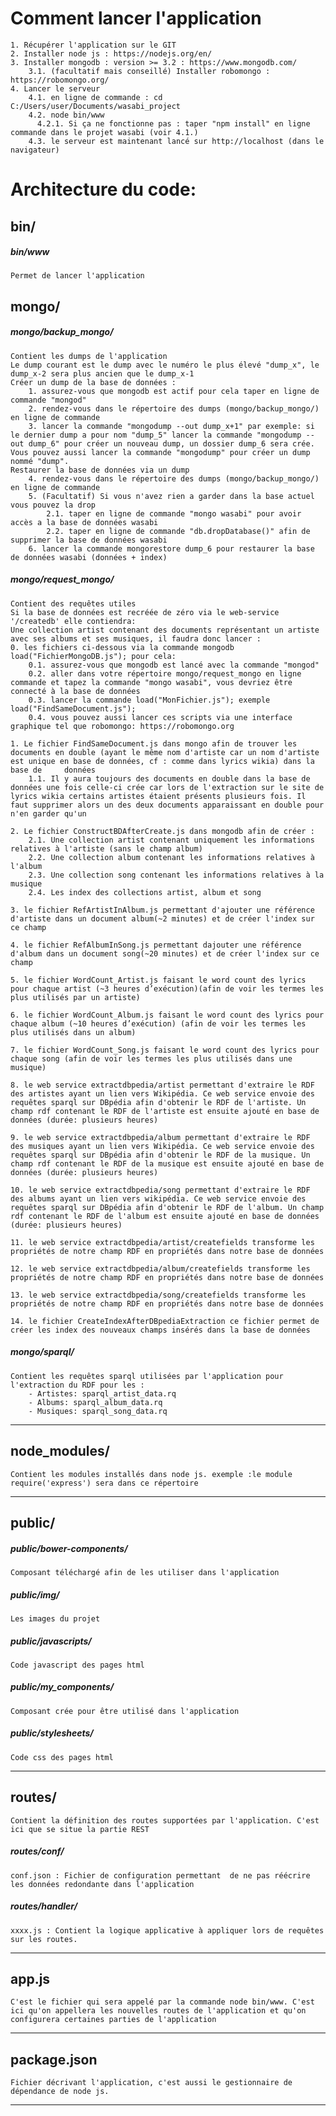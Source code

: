
Comment lancer l'application
=======
 	1. Récupérer l'application sur le GIT
  	2. Installer node js : https://nodejs.org/en/
  	3. Installer mongodb : version >= 3.2 : https://www.mongodb.com/  
  		3.1. (facultatif mais conseillé) Installer robomongo : https://robomongo.org/
  	4. Lancer le serveur  
		4.1. en ligne de commande : cd C:/Users/user/Documents/wasabi_project  
        4.2. node bin/www  
          4.2.1. Si ça ne fonctionne pas : taper "npm install" en ligne commande dans le projet wasabi (voir 4.1.)  
        4.3. le serveur est maintenant lancé sur http://localhost (dans le navigateur)



Architecture du code:
=======
## bin/
##### bin/www  
	Permet de lancer l'application  



## mongo/
##### mongo/backup_mongo/  
	Contient les dumps de l'application  
	Le dump courant est le dump avec le numéro le plus élevé "dump_x", le dump_x-2 sera plus ancien que le dump_x-1  
	Créer un dump de la base de données :   
		1. assurez-vous que mongodb est actif pour cela taper en ligne de commande "mongod"  
		2. rendez-vous dans le répertoire des dumps (mongo/backup_mongo/) en ligne de commande  
		3. lancer la commande "mongodump --out dump_x+1" par exemple: si le dernier dump a pour nom "dump_5" lancer la commande "mongodump --out dump_6" pour créer un nouveau dump, un dossier dump_6 sera crée. Vous pouvez aussi lancer la commande "mongodump" pour créer un dump nommé "dump".
	Restaurer la base de données via un dump
		4. rendez-vous dans le répertoire des dumps (mongo/backup_mongo/) en ligne de commande  
		5. (Facultatif) Si vous n'avez rien a garder dans la base actuel vous pouvez la drop  
			2.1. taper en ligne de commande "mongo wasabi" pour avoir accès a la base de données wasabi
			2.2. taper en ligne de commande "db.dropDatabase()" afin de supprimer la base de données wasabi
		6. lancer la commande mongorestore dump_6 pour restaurer la base de données wasabi (données + index)



##### mongo/request_mongo/  
	Contient des requêtes utiles  
	Si la base de données est recréée de zéro via le web-service '/createdb' elle contiendra:  
	Une collection artist contenant des documents représentant un artiste avec ses albums et ses musiques, il faudra donc lancer :  
    0. les fichiers ci-dessous via la commande mongodb load("FichierMongoDB.js"); pour cela:
        0.1. assurez-vous que mongodb est lancé avec la commande "mongod"
        0.2. aller dans votre répertoire mongo/request_mongo en ligne commande et tapez la commande "mongo wasabi", vous devriez être connecté à la base de données
        0.3. lancer la commande load("MonFichier.js"); exemple load("FindSameDocument.js");
        0.4. vous pouvez aussi lancer ces scripts via une interface graphique tel que robomongo: https://robomongo.org
    
	1. Le fichier FindSameDocument.js dans mongo afin de trouver les documents en double (ayant le même nom d'artiste car un nom d'artiste est unique en base de données, cf : comme dans lyrics wikia) dans la base de 	données
		1.1. Il y aura toujours des documents en double dans la base de données une fois celle-ci crée car lors de l'extraction sur le site de lyrics wikia certains artistes étaient présents plusieurs fois. Il faut supprimer alors un des deux documents apparaissant en double pour n'en garder qu'un

	2. Le fichier ConstructBDAfterCreate.js dans mongodb afin de créer :
		2.1. Une collection artist contenant uniquement les informations relatives à l'artiste (sans le champ album)
		2.2. Une collection album contenant les informations relatives à l'album
		2.3. Une collection song contenant les informations relatives à la musique
		2.4. Les index des collections artist, album et song

	3. le fichier RefArtistInAlbum.js permettant d'ajouter une référence d'artiste dans un document album(~2 minutes) et de créer l'index sur ce champ

	4. le fichier RefAlbumInSong.js permettant dajouter une référence d'album dans un document song(~20 minutes) et de créer l'index sur ce champ

	5. le fichier WordCount_Artist.js faisant le word count des lyrics pour chaque artist (~3 heures d’exécution)(afin de voir les termes les plus utilisés par un artiste)

	6. le fichier WordCount_Album.js faisant le word count des lyrics pour chaque album (~10 heures d’exécution) (afin de voir les termes les plus utilisés dans un album)

	7. le fichier WordCount_Song.js faisant le word count des lyrics pour chaque song (afin de voir les termes les plus utilisés dans une musique)
    
    8. le web service extractdbpedia/artist permettant d'extraire le RDF des artistes ayant un lien vers Wikipédia. Ce web service envoie des requêtes sparql sur DBpédia afin d'obtenir le RDF de l'artiste. Un champ rdf contenant le RDF de l'artiste est ensuite ajouté en base de données (durée: plusieurs heures)
    
    9. le web service extractdbpedia/album permettant d'extraire le RDF des musiques ayant un lien vers Wikipédia. Ce web service envoie des requêtes sparql sur DBpédia afin d'obtenir le RDF de la musique. Un champ rdf contenant le RDF de la musique est ensuite ajouté en base de données (durée: plusieurs heures)
    
    10. le web service extractdbpedia/song permettant d'extraire le RDF des albums ayant un lien vers wikipédia. Ce web service envoie des requêtes sparql sur DBpédia afin d'obtenir le RDF de l'album. Un champ rdf contenant le RDF de l'album est ensuite ajouté en base de données (durée: plusieurs heures)
    
    11. le web service extractdbpedia/artist/createfields transforme les propriétés de notre champ RDF en propriétés dans notre base de données
    
    12. le web service extractdbpedia/album/createfields transforme les propriétés de notre champ RDF en propriétés dans notre base de données
    
    13. le web service extractdbpedia/song/createfields transforme les propriétés de notre champ RDF en propriétés dans notre base de données
    
    14. le fichier CreateIndexAfterDBpediaExtraction ce fichier permet de créer les index des nouveaux champs insérés dans la base de données




##### mongo/sparql/
	Contient les requêtes sparql utilisées par l'application pour l'extraction du RDF pour les :  
		- Artistes: sparql_artist_data.rq  
		- Albums: sparql_album_data.rq  
		- Musiques: sparql_song_data.rq  
___



## node_modules/
	Contient les modules installés dans node js. exemple :le module require('express') sera dans ce répertoire  
___



## public/
##### public/bower-components/  
	Composant téléchargé afin de les utiliser dans l'application

##### public/img/  
	Les images du projet

##### public/javascripts/ 
	Code javascript des pages html

##### public/my_components/  
	Composant crée pour être utilisé dans l'application  

##### public/stylesheets/  
	Code css des pages html  
___



## routes/
	Contient la définition des routes supportées par l'application. C'est ici que se situe la partie REST  
##### routes/conf/  
	conf.json : Fichier de configuration permettant  de ne pas réécrire les données redondante dans l'application  
##### routes/handler/  
	xxxx.js : Contient la logique applicative à appliquer lors de requêtes sur les routes.   
___



## app.js
	C'est le fichier qui sera appelé par la commande node bin/www. C'est ici qu'on appellera les nouvelles routes de l'application et qu'on configurera certaines parties de l'application  
___



## package.json
	Fichier décrivant l'application, c'est aussi le gestionnaire de dépendance de node js. 
___


